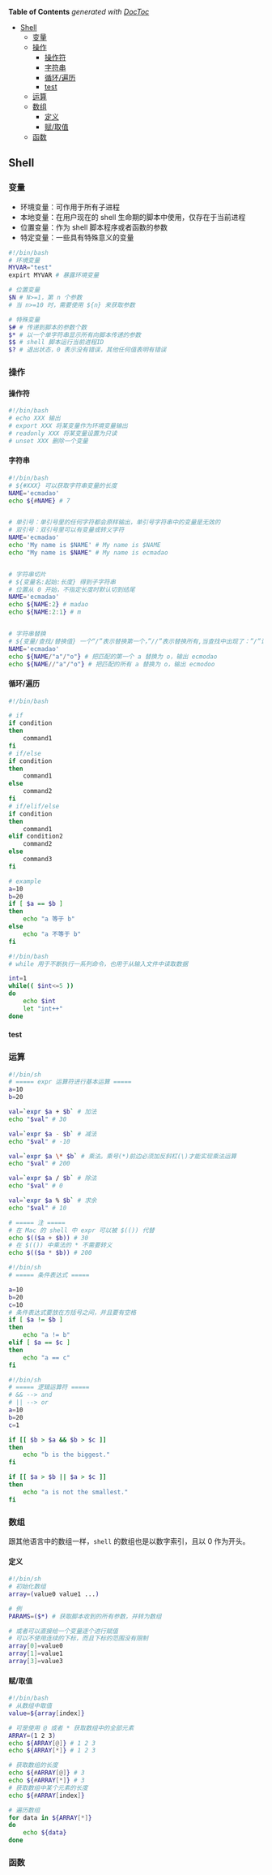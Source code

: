 <!-- START doctoc generated TOC please keep comment here to allow auto update -->
<!-- DON'T EDIT THIS SECTION, INSTEAD RE-RUN doctoc TO UPDATE -->
**Table of Contents**  *generated with [DocToc](https://github.com/thlorenz/doctoc)*

- [Shell](#shell)
  - [变量](#%E5%8F%98%E9%87%8F)
  - [操作](#%E6%93%8D%E4%BD%9C)
    - [操作符](#%E6%93%8D%E4%BD%9C%E7%AC%A6)
    - [字符串](#%E5%AD%97%E7%AC%A6%E4%B8%B2)
    - [循环/遍历](#%E5%BE%AA%E7%8E%AF%E9%81%8D%E5%8E%86)
    - [test](#test)
  - [运算](#%E8%BF%90%E7%AE%97)
  - [数组](#%E6%95%B0%E7%BB%84)
    - [定义](#%E5%AE%9A%E4%B9%89)
    - [赋/取值](#%E8%B5%8B%E5%8F%96%E5%80%BC)
  - [函数](#%E5%87%BD%E6%95%B0)

<!-- END doctoc generated TOC please keep comment here to allow auto update -->

## Shell

### 变量

- 环境变量：可作用于所有子进程
- 本地变量：在用户现在的 shell 生命期的脚本中使用，仅存在于当前进程
- 位置变量：作为 shell 脚本程序或者函数的参数
- 特定变量：一些具有特殊意义的变量

```bash
#!/bin/bash
# 环境变量
MYVAR="test"
expirt MYVAR # 暴露环境变量

# 位置变量
$N # N>=1，第 n 个参数
# 当 n>=10 时，需要使用 ${n} 来获取参数

# 特殊变量
$# # 传递到脚本的参数个数
$* # 以一个单字符串显示所有向脚本传递的参数
$$ # shell 脚本运行当前进程ID
$? # 退出状态，0 表示没有错误，其他任何值表明有错误
```

### 操作

#### 操作符

```bash
#!/bin/bash
# echo XXX 输出
# export XXX 将某变量作为环境变量输出
# readonly XXX 将某变量设置为只读
# unset XXX 删除一个变量
```

#### 字符串

```bash
#!/bin/bash
# ${#XXX} 可以获取字符串变量的长度
NAME='ecmadao'
echo ${#NAME} # 7


# 单引号：单引号里的任何字符都会原样输出，单引号字符串中的变量是无效的
# 双引号：双引号里可以有变量或转义字符
NAME='ecmadao'
echo 'My name is $NAME' # My name is $NAME
echo "My name is $NAME" # My name is ecmadao


# 字符串切片
# ${变量名:起始:长度} 得到子字符串
# 位置从 0 开始，不指定长度时默认切到结尾
NAME='ecmadao'
echo ${NAME:2} # madao
echo ${NAME:2:1} # m


# 字符串替换
# ${变量/查找/替换值} 一个“/”表示替换第一个，”//”表示替换所有,当查找中出现了：”/”请加转义符”\/”表示
NAME='ecmadao'
echo ${NAME/"a"/"o"} # 把匹配的第一个 a 替换为 o，输出 ecmodao
echo ${NAME//"a"/"o"} # 把匹配的所有 a 替换为 o，输出 ecmodoo
```

#### 循环/遍历

```bash
#!/bin/bash

# if
if condition
then
	command1
fi
# if/else
if condition
then
	command1
else
	command2
fi
# if/elif/else
if condition
then
	command1
elif condition2
	command2
else
	command3
fi

# example
a=10
b=20
if [ $a == $b ]
then
	echo "a 等于 b"
else
	echo "a 不等于 b"
fi
```

```bash
#!/bin/bash
# while 用于不断执行一系列命令，也用于从输入文件中读取数据

int=1
while(( $int<=5 ))
do
	echo $int
	let "int++"
done
```

#### test

### 运算

```bash
#!/bin/sh
# ===== expr 运算符进行基本运算 =====
a=10
b=20

val=`expr $a + $b` # 加法
echo "$val" # 30

val=`expr $a - $b` # 减法
echo "$val" # -10

val=`expr $a \* $b` # 乘法。乘号(*)前边必须加反斜杠(\)才能实现乘法运算
echo "$val" # 200

val=`expr $a / $b` # 除法
echo "$val" # 0

val=`expr $a % $b` # 求余
echo "$val" # 10

# ===== 注 =====
# 在 Mac 的 shell 中 expr 可以被 $(()) 代替
echo $(($a + $b)) # 30
# 在 $(()) 中乘法的 * 不需要转义
echo $(($a * $b)) # 200
```

```bash
#!/bin/sh
# ===== 条件表达式 =====

a=10
b=20
c=10
# 条件表达式要放在方括号之间，并且要有空格
if [ $a != $b ]
then
	echo "a != b"
elif [ $a == $c ]
then
	echo "a == c"
fi
```

```bash
#!/bin/sh
# ===== 逻辑运算符 =====
# && --> and
# || --> or
a=10
b=20
c=1

if [[ $b > $a && $b > $c ]]
then
	echo "b is the biggest."
fi

if [[ $a > $b || $a > $c ]]
then
	echo "a is not the smallest."
fi
```

### 数组

跟其他语言中的数组一样，`shell` 的数组也是以数字索引，且以 0 作为开头。

#### 定义

```bash
#!/bin/sh
# 初始化数组
array=(value0 value1 ...)

# 例
PARAMS=($*) # 获取脚本收到的所有参数，并转为数组

# 或者可以直接给一个变量逐个进行赋值
# 可以不使用连续的下标，而且下标的范围没有限制
array[0]=value0
array[1]=value1
array[3]=value3
```

#### 赋/取值

```bash
#!/bin/bash
# 从数组中取值
value=${array[index]}

# 可是使用 @ 或者 * 获取数组中的全部元素
ARRAY=(1 2 3)
echo ${ARRAY[@]} # 1 2 3
echo ${ARRAY[*]} # 1 2 3

# 获取数组的长度
echo ${#ARRAY[@]} # 3
echo ${#ARRAY[*]} # 3
# 获取数组中某个元素的长度
echo ${#ARRAY[index]}

# 遍历数组
for data in ${ARRAY[*]}
do
	echo ${data}
done
```

### 函数

